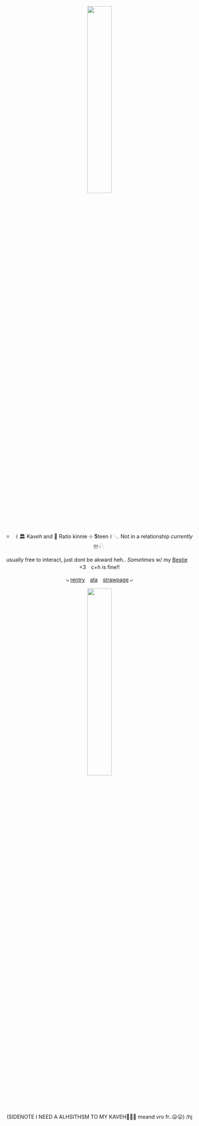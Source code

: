 <div align="center">
  


　　‎
  
<p align="center">
<img src="https://files.catbox.moe/mg2nyx.png" width="36%" height="36%"> 
</p>


<div id="header" align="center">


⌗ 　꒰ 🏛️ Ka*veh* and 🍎 Ra*tio* kinnie ⊹ **5**teen  ꒱ 𓂅 Not in a relationship *currently* !!!𓍯
‎


usually free to interact, just dont be akward heh.. *Sometimes* w/ my [Bestie](https://github.com/hitchhikerb)　‎<3　‎c+h is fine!!
                   
⤷ [rentry](https://rentry.co/forkin)　[ata](https://Vivienne.atabook.org/)　[strawpage](https://Ratios-husband.straw.page/) ⤶
<div align="center">

<img src="https://files.catbox.moe/4w3mhq.png" width="36%" height="36%">

(SIDENOTE I NEED A ALHSITHSM TO MY KAVEH🤑🤑😍 meand vro fr..😛😛) /hj
